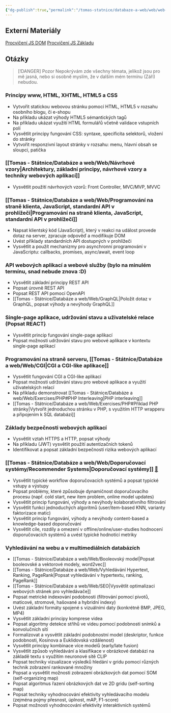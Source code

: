 ```yaml
---
{"dg-publish":true,"permalink":"/tomas-statnice/databaze-a-web/web/web-seznam-otazek-materialy-a-poznamky/","tags":["tomas","web","databaze_a_web"],"noteIcon":""}
---
```


## Externí Materiály
[Procvičení JS DOM](https://www.jschallenger.com/javascript-dom-exercises/)
[Procvičení JS Základu](https://www.jschallenger.com/javascript-basics)

## Otázky

> [!DANGER] Pozor
> Nepokrývám zde všechny témata, jelikož jsou pro mě jasná, nebo si osobně myslím, že v dalším mém termínu (Září) nebudou.
### Principy www, HTML, XHTML, HTML5 a CSS
-  Vytvořit statickou webovou stránku pomocí HTML, HTML5 v rozsahu osobního blogu, či e-shopu
-  Na příkladu ukázat výhody HTML5 sémantických tagů
-  Na příkladu ukázat využití HTML formulářů včetně validace vstupních polí
-  Vysvětlit principy fungování CSS: syntaxe, specificita selektorů, vložení do stránky
-  Vytvořit responzivní layout stránky v rozsahu: menu, hlavní obsah se sloupci, patička
### [[Tomas - Státnice/Databáze a web/Web/Návrhové vzory\|Architektury, základní principy, návrhové vzory a techniky webových aplikací]]
-  Vysvětlit použití návrhových vzorů: Front Controller, MVC/MVP, MVVC

### [[Tomas - Státnice/Databáze a web/Web/Programování na straně klienta, JavaScript, standardní API v prohlížeči\|Programování na straně klienta, JavaScript, standardní API v prohlížeči]]
-  Napsat klientský kód (JavaScript), který v reakci na událost provede dotaz na server, zpracuje odpověď a modifikuje DOM
-  Uvést příklady standardních API dostupných v prohlížeči
-  Vysvětlit a použít mechanizmy pro asynchronní programování v JavaScriptu: callbacks, promises, async/await, event loop

### API webových aplikací a webové služby (bylo na minulém termínu, snad nebude znova :D)
-  Vysvětlit základní principy REST API
-  Popsat úrovně REST API
-  Popsat REST API pomocí OpenAPI
-  [[Tomas - Státnice/Databáze a web/Web/GraphQL\|Položit dotaz v GraphQL, popsat výhody a nevýhody GraphQL]]

### Single-page aplikace, udržování stavu a uživatelské relace (Popsat REACT)
-  Vysvětlit princip fungování single-page aplikací
-  Popsat možnosti udržování stavu pro webové aplikace v kontextu single-page aplikací

### Programování na straně serveru, [[Tomas - Státnice/Databáze a web/Web/CGI\|CGI a CGI-like aplikace]]
-  Vysvětlit fungování CGI a CGI-like aplikací
-  Popsat možnosti udržování stavu pro webové aplikace a využití uživatelských relací
-  Na příkladu demonstrovat [[Tomas - Státnice/Databáze a web/Web/Exercises/PHP#PHP Interleaving\|PHP interleaving]]
-  [[Tomas - Státnice/Databáze a web/Web/Exercises/PHP#Příklad PHP stránky\|Vytvořit jednoduchou stránku v PHP, s využitím HTTP wrapperu a připojením k SQL databázi]]

### Základy bezpečnosti webových aplikací
-  Vysvětlit vztah HTTPS a HTTP, popsat výhody
-  Na příkladu (JWT) vysvětlit použití autentizačních tokenů
-  Identifikovat a popsat základní bezpečností rizika webových aplikací

### [[Tomas - Státnice/Databáze a web/Web/Doporučovací systémy/Recommender Systems\|Doporučovací systémy]] [🔗](https://www.ksi.mff.cuni.cz/~peska/vyuka/nswi166/)
-  Vysvětlit typické workflow doporučovacích systémů a popsat typické vstupy a výstupy
-  Popsat problémy, které způsobuje dynamičnost doporučovacího procesu (např. cold start, new item problem, online model updates)
-  Vysvětlit princip fungování, výhody a nevýhody kolaborativního filtrování
-  Vysvětlit funkci jednoduchých algoritmů (user/item-based KNN, varianty faktorizace matic)
-  Vysvětlit princip fungování, výhody a nevýhody content-based a knowledge-based doporučování
-  Vysvětlit cíle, rozdíly a omezení v offline/online/user-studies hodnocení doporučovacích systémů a uvést typické hodnotící metriky

### Vyhledávání na webu a v multimediálních databázích
-  [[Tomas - Státnice/Databáze a web/Web/Booleovský model\|Popsat booleovské a vektorové modely, word2vec]]
-  [[Tomas - Státnice/Databáze a web/Web/Vyhledávání Hypertext, Ranking, PageRank\|Popsat vyhledávání v hypertextu, ranking, PageRank]]
-  [[Tomas - Státnice/Databáze a web/Web/SEO\|Vysvětlit optimalizaci webových stránek pro vyhledávače]]
-  Popsat metrické indexování podobnosti (filtrování pomocí pivotů, maticové, stromové, hašované a hybridní indexy)
-  Uvést základní formáty spojené s vizuálními daty (konkrétně BMP, JPEG, MP4)
-  Vysvětlit základní principy komprese videa
-  Popsat algoritmy detekce střihů ve videu pomocí podobnosti snímků a konvolučních sítí
-  Formalizovat a vysvětlit základní podobnostní model (deskriptor, funkce podobnosti, Kosinova a Euklidovská vzdálenost)
-  Vysvětlit principy kombinace více modelů (early/late fusion)
-  Vysvětlit způsob vyhledávání a klasifikace v obrázkové databázi na základě textu s využitím neuronové sítě CLIP
-  Popsat techniky vizualizace výsledků hledání v gridu pomocí různých technik zobrazení rankované množiny
-  Popsat a vysvětlit možnosti zobrazení obrázkových dat pomocí SOM (self-organizing map)
-  Popsat algoritmus řazení obrázkových dat ve 2D gridu (self-sorting map)
-  Popsat techniky vyhodnocování efektivity vyhledávacího modelu (zejména pojmy přesnost, úplnost, mAP, F1-score)
-  Popsat možnosti vyhodnocování efektivity interaktivních systémů